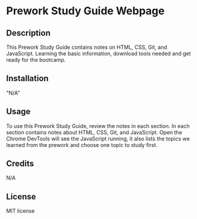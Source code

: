# Prework Study Guide Webpage

## Description

This Prework Study Guide contains notes on HTML, CSS, Git, and JavaScript. Learning the basic information, download tools needed and get ready for the bootcamp. 


## Installation

"N/A"

## Usage

To use this Prework Study Guide, review the notes in each section. In each section contains notes about HTML, CSS, Git, and JavaScript. Open the Chrome DevTools will see the JavaScript running, it also lists the topics we learned from the prework and choose one topic to study first. 

## Credits

N/A

## License

MIT license




